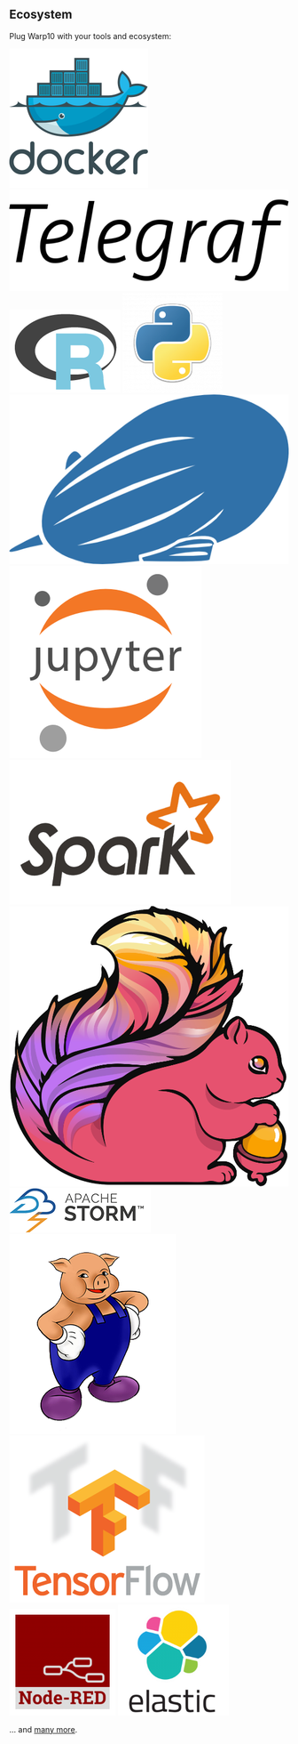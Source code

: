 ## Ecosystem ##

Plug Warp10 with your tools and ecosystem:

<div class="plugin-roster">
    <img src="assets/img/docker.png" >
    <img src="assets/img/telegraf.png" >
    <img src="assets/img/r.png" >
    <img src="assets/img/python.png" >
    <img src="assets/img/zeppelin.png" >
    <img src="assets/img/jupyter.png" >
    <img src="assets/img/spark.png" >
    <img src="assets/img/flink.png" >
    <img src="assets/img/storm.png" >
    <img src="assets/img/pig.png" >
    <img src="assets/img/TensorFlow.png" >
    <img src="assets/img/nodered.png" >
    <img src="assets/img/elasticsearch.png" >
</div>

... and <a href="#/doc/tools/github_repositories">many more</a>.
